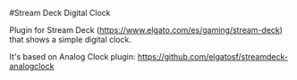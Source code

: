 #Stream Deck Digital Clock

Plugin for Stream Deck (https://www.elgato.com/es/gaming/stream-deck) that shows a simple digital clock.

It's based on Analog Clock plugin: https://github.com/elgatosf/streamdeck-analogclock

